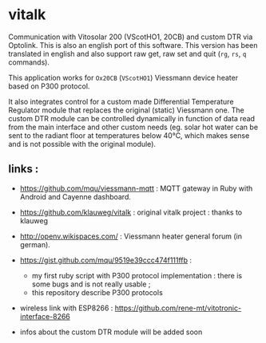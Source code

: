vitalk
======

Communication with Vitosolar 200 (VScotHO1, 20CB) and custom DTR via Optolink. This is also an english port of this software.
This version has been translated in english and also support raw get, raw set and quit (`rg`, `rs`, `q` commands).

This application works for `Ox20CB` (`VScotHO1`) Viessmann device heater based on P300 protocol.

It also integrates control for a custom made Differential Temperature Regulator module that replaces the original (static) Viessmann one. The custom DTR module can be controlled dynamically in function of data read from the main interface and other custom needs (eg. solar hot water can be sent to the radiant floor at temperatures below 40°C, which makes sense and is not possible with the original module).

## links :
* https://github.com/mqu/viessmann-mqtt : MQTT gateway in Ruby with Android and Cayenne dashboard.
* https://github.com/klauweg/vitalk : original vitalk project : thanks to klauweg
* http://openv.wikispaces.com/ : Viessmann heater general forum (in german).
* https://gist.github.com/mqu/9519e39ccc474f111ffb : 
  * my first ruby script with P300 protocol implementation : there is some bugs and is not really usable ; 
  * this repository describe P300 protocols
* wireless link with ESP8266 : https://github.com/rene-mt/vitotronic-interface-8266

* infos about the custom DTR module will be added soon
